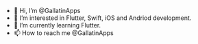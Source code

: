 - 👋 Hi, I’m @GallatinApps
- 👀 I’m interested in Flutter, Swift, iOS and Andriod development.
- 🌱 I’m currently learning Flutter.
- 📫 How to reach me @GallatinApps 

<!---
GallatinApps/GallatinApps is a ✨ special ✨ repository because its `README.md` (this file) appears on your GitHub profile.
You can click the Preview link to take a look at your changes.
--->
